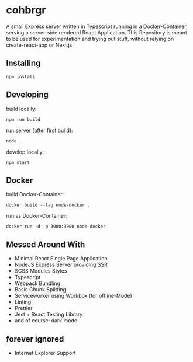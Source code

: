 # cohbrgr

A small Express server written in Typescript running in a Docker-Container, serving a server-side rendered React Application.
This Repository is meant to be used for experimentation and trying out stuff, without relying on create-react-app or Next.js.

## Installing

```
npm install
```

## Developing

build locally:

```
npm run build
```

run server (after first build):

```
node .
```

develop locally:

```
npm start
```

## Docker

build Docker-Container:

```
docker build --tag node-docker .
```

run as Docker-Container:

```
docker run -d -p 3000:3000 node-docker
```

## Messed Around With

-   Minimal React Single Page Application
-   NodeJS Express Server providing SSR
-   SCSS Modules Styles
-   Typescript
-   Webpack Bundling
-   Basic Chunk Splitting
-   Serviceworker using Workbox (for offline-Mode)
-   Linting
-   Prettier
-   Jest + React Testing Library
-   and of course: dark mode

## forever ignored

-   Internet Explorer Support
